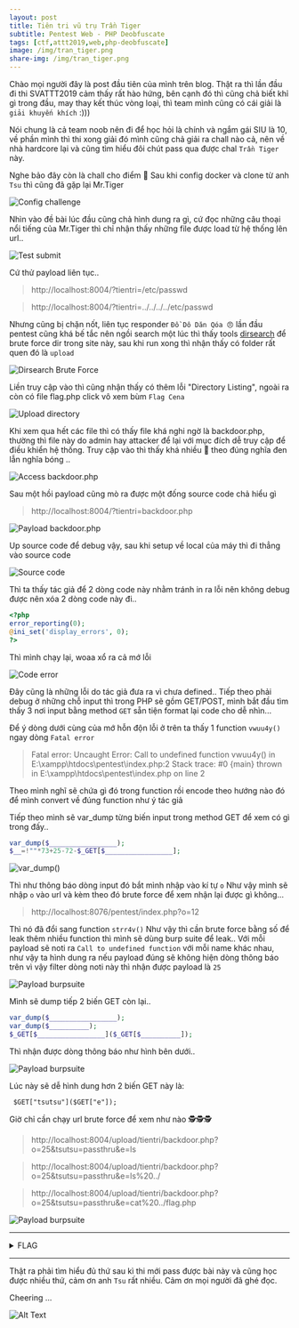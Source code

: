```yaml
---
layout: post
title: Tiên tri vũ trụ Trần Tiger
subtitle: Pentest Web - PHP Deobfuscate
tags: [ctf,attt2019,web,php-deobfuscate]
image: /img/tran_tiger.png
share-img: /img/tran_tiger.png
---
```

Chào mọi người đây là post đầu tiên của mình trên blog. Thật ra thì lần đầu đi thi SVATTT2019 cảm thấy rất hào hứng, bên cạnh đó thì cũng chả biết khỉ gì trong đầu, may thay kết thúc vòng loại, thì team mình cũng có cái giải là `giải khuyến khích` :)))

Nói chung là cả team noob nên đi để học hỏi là chính và ngắm gái SIU là 10, về phần mình thì thi xong giải đó mình cũng chả giải ra chall nào cả, nên về nhà hardcore lại và cũng tìm hiểu đôi chút pass qua được chal `Trần Tiger` này.

Nghe bảo đây còn là chall cho điểm 👻
Sau khi config docker và clone từ anh `Tsu` thì cũng đã gặp lại Mr.Tiger 

<img src="/img/15112019/01.png" alt="Config challenge" align="center"/>

Nhìn vào đề bài lúc đầu cũng chả hình dung ra gì, cứ đọc những câu thoại nổi tiếng của Mr.Tiger thì chỉ nhận thấy những file được load từ hệ thống lên url..

<img src="/img/15112019/02.png" alt="Test submit" align="center"/>

Cứ thử payload liên tục..
>http://localhost:8004/?tientri=/etc/passwd

>http://localhost:8004/?tientri=../../../../etc/passwd

Nhưng cũng bị chặn nốt, liên tục responder `Đồ Dô Dăn Qóa 😠` lần đầu pentest cũng khá bế tắc nên ngồi search một lúc thì thấy tools [dirsearch](http://https://github.com/maurosoria/dirsearch) để brute force dir trong site này, sau khi run xong thì nhận thấy có folder rất quen đó là `upload`

<img src="/img/15112019/03.png" alt="Dirsearch Brute Force" align="center"/>

Liền truy cập vào thì cũng nhận thấy có thêm lỗi "Directory Listing", ngoài ra còn có file flag.php click vô xem bùm `Flag Cena` 

<img src="/img/15112019/04.png" alt="Upload directory" align="center"/>

Khi xem qua hết các file thì có thấy file khá nghi ngờ là backdoor.php, thường thì file này do admin hay attacker để lại với mục đích dễ truy cập để điều khiển hệ thống. Truy cập vào thì thấy khá nhiều 💩 theo đúng nghĩa đen lẫn nghĩa bóng ..

<img src="/img/15112019/05.png" alt="Access backdoor.php" align="center"/>

Sau một hồi payload cũng mò ra được một đống source code chả hiểu gì

>http://localhost:8004/?tientri=backdoor.php

<img src="/img/15112019/06.png" alt="Payload backdoor.php" align="center"/>

Up source code để debug vậy, sau khi setup về local của máy thì đi thẳng vào source code

<img src="/img/15112019/07.png" alt="Source code" align="center"/>

Thì ta thấy tác giả để 2 dòng code này nhằm tránh in ra lỗi nên không debug được nên xóa 2 dòng code này đi..
```php
<?php
error_reporting(0);
@ini_set('display_errors', 0);
?>
```

Thì mình chạy lại, woaa xổ ra cả mớ lỗi 

<img src="/img/15112019/08.png" alt="Code error" align="center"/>

Đây cũng là những lỗi do tác giả đưa ra vì chưa defined..
Tiếp theo phải debug ở những chỗ input thì trong PHP sẽ gồm GET/POST, mình bắt đầu tìm thấy 3 nơi input bằng method `GET` sẵn tiện format lại code cho dễ nhìn...

Để ý dòng dưới cùng của mớ hỗn độn lỗi ở trên ta thấy 1 function `vwuu4y()` ngay dòng `Fatal error`
>Fatal error: Uncaught Error: Call to undefined function vwuu4y() in E:\xampp\htdocs\pentest\index.php:2 Stack trace: #0 {main} thrown in E:\xampp\htdocs\pentest\index.php on line 2

Theo mình nghĩ sẽ chứa gì đó trong function rồi encode theo hướng nào đó để mình convert về đúng function như ý tác giả

Tiếp theo mình sẽ var_dump từng biến input trong method GET để xem có gì trong đấy..

```php
var_dump($_________________);
$__=!""*73+25-72-$_GET[$_________________];
```
<img src="/img/15112019/09.png" alt="var_dump()" align="center"/>

Thì như thông báo dòng input đó bắt mình nhập vào kí tự `o`
Như vậy mình sẽ nhập `o` vào url và kèm theo đó brute force để xem nhận lại được gì không...
>http://localhost:8076/pentest/index.php?o=12

Thì nó đã đổi sang function `strr4v()`
Như vậy thì cần brute force bằng số để leak thêm nhiều function thì mình sẽ dùng burp suite để leak..
Với mỗi payload sẽ noti ra `Call to undefined function` với mỗi name khác nhau, như vậy ta hình dung ra nếu payload đúng sẽ không hiện dòng thông báo trên vì vậy filter dòng noti này thì nhận được payload là `25`

<img src="/img/15112019/10.png" alt="Payload burpsuite" align="center"/>

Mình sẽ dump tiếp 2 biến GET còn lại..

```php
var_dump($_________________);
var_dump($__________);
$_GET[$_________________]($_GET[$__________]);
```

Thì nhận được dòng thông báo như hình bên dưới..

<img src="/img/15112019/11.png" alt="Payload burpsuite" align="center"/>

Lúc này sẽ dễ hình dung hơn 2 biến GET này là:

` $GET["tsutsu"]($GET["e"]);`

Giờ chỉ cần chạy url brute force để xem như nào 🕵️🕵️🕵️

>http://localhost:8004/upload/tientri/backdoor.php?o=25&tsutsu=passthru&e=ls

>http://localhost:8004/upload/tientri/backdoor.php?o=25&tsutsu=passthru&e=ls%20../

>http://localhost:8004/upload/tientri/backdoor.php?o=25&tsutsu=passthru&e=cat%20../flag.php

<img src="/img/15112019/12.png" alt="Payload burpsuite" align="center"/>

***

<details>
    <summary>FLAG</summary>

SVATTT{Defe4t_Th3_PhP_ObfuScate!}
</details>

<!-- ***Flag: SVATTT{Defe4t_Th3_PhP_ObfuScate!}*** -->

***

Thật ra phải tìm hiểu đủ thứ sau kì thi mới pass được bài này và cũng học được nhiều thứ, cảm ơn anh `Tsu` rất nhiều. Cảm ơn mọi người đã ghé đọc.

Cheering ...

![Alt Text](https://media.giphy.com/media/SyemapFxj7TiM/giphy.gif)
